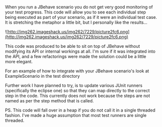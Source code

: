 When you run a JBehave scenario you do not get very good monitoring of your test progress.
This code will allow you to see each individual step being executed as part of your scenario, as if it were an individual test case. It is stretching the metaphor a little bit, but I personally like the results...


![http://img262.imageshack.us/img262/7229/picture2fc6.png](http://img262.imageshack.us/img262/7229/picture2fc6.png)


This code was produced to be able to sit on top of JBehave without modifying its API or internal workings at all. I'm sure if it was integrated into the API, and a few refactorings were made the solution could be a little more elegant.


For an example of how to integrate with your JBehave scenario's look at ExampleScenario in the test directory


Further work I have planned to try, is to update various JUnit runners (specifically the eclipse one) so that they can map directly to the correct step in the code. This currently does not work because the steps are not named as per the step method that is called.


PS. This code will fall over in a heap if you do not call it in a single threaded fashion.
I've made a huge assumption that most test runners are single threaded.